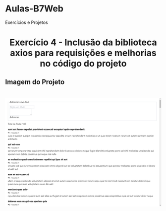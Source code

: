 # Aulas-B7Web
Exercícios e Projetos
<br/>
<h1 align="center">
    Exercício 4 - Inclusão da biblioteca axios para requisições e melhorias no código do projeto
</h1>

## Imagem do Projeto
<h1 align="center">
<img src="https://github.com/TiagoCastilho/Estudo---ReactJS/blob/main/react-ex04/src/assets/como%20ficou1.PNG">
</h1>
